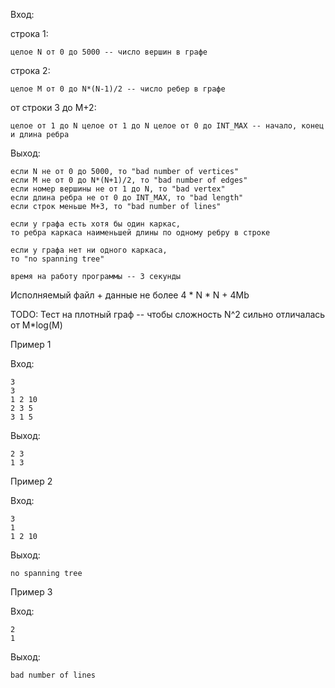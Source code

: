 Вход:

строка 1:
	
    целое N от 0 до 5000 -- число вершин в графе
строка 2:
	
    целое M от 0 до N*(N-1)/2 -- число ребер в графе
от строки 3 до M+2:
	
    целое от 1 до N целое от 1 до N целое от 0 до INT_MAX -- начало, конец и длина ребра

Выход:
	
    если N не от 0 до 5000, то "bad number of vertices"
	если M не от 0 до N*(N+1)/2, то "bad number of edges"
	если номер вершины не от 1 до N, то "bad vertex"
	если длина ребра не от 0 до INT_MAX, то "bad length"
	если строк меньше M+3, то "bad number of lines"

	если у графа есть хотя бы один каркас,
	то ребра каркаса наименьшей длины по одному ребру в строке

	если у графа нет ни одного каркаса,
	то "no spanning tree"

	время на работу программы -- 3 секунды

Исполняемый файл + данные не более 4 * N * N + 4Mb

TODO: Тест на плотный граф -- чтобы сложность N^2 сильно отличалась от М*log(М)


Пример 1

Вход:

    3
    3
    1 2 10
    2 3 5
    3 1 5
Выход:

    2 3
    1 3

Пример 2

Вход:

    3
    1
    1 2 10
Выход:

    no spanning tree

Пример 3

Вход:

    2
    1
Выход:

    bad number of lines
